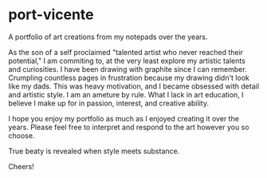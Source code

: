 # port-vicente
A portfolio of art creations from my notepads over the years.

As the son of a self proclaimed "talented artist who never reached their potential," I am commiting to, at the very least explore my artistic talents and curiosities. I have been drawing with graphite since I can remember. Crumpling countless pages in frustration because my drawing didn't look like my dads. This was heavy motivation, and I became obsessed with detail and artistic style. I am an ameture by rule. What I lack in art education, I believe I make up for in passion, interest, and creative ability.

I hope you enjoy my portfolio as much as I enjoyed creating it over the years. Please feel free to interpret and respond to the art however you so choose. 

True beaty is revealed when style meets substance.

Cheers!
